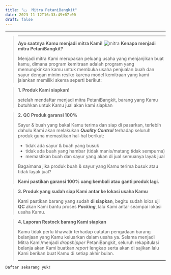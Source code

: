 ```yaml
---
title: "💵  Mitra PetaniBangkit"
date: 2023-11-12T16:33:49+07:00
draft: false
---
```


------
>****
>**Ayo saatnya Kamu menjadi mitra Kami!**
>![mitra](/post/gambar/mitra.svg)
>**Kenapa menjadi mitra PetaniBangkit?**
>
>Menjadi mitra Kami merupakan peluang usaha yang menjanjikan buat kamu, dimana program kemitraan adalah program yang memungkinkan kamu untuk membuka usaha penjualan buah dan sayur dengan minim resiko karena model kemitraan yang kami jalankan memiliki skema seperti berikut:
>

>**1. Produk Kami siapkan!**
>
>setelah mendaftar menjadi mitra PetaniBangkit, barang yang Kamu butuhkan untuk Kamu jual akan kami siapkan


>**2. QC Produk garansi 100%**
>
>Sayur & buah yang bakal Kamu terima dan siap di pasarkan, terlebih dahulu Kami akan melakukan ***Quality Control*** terhadap seluruh produk guna memastikan hal-hal berikut:
>- tidak ada sayur & buah yang busuk
>- tidak ada buah yang hambar (tidak manis/matang tidak sempurna)
>- memastikan buah dan sayur yang akan di jual semuanya layak jual
>
>Bagaimana jika produk buah & sayur yang Kamu terima busuk atau tidak layak jual?
>
>**Kami pastikan garansi **100%** uang kembali atau ganti produk lagi.**

>**3. Produk yang sudah siap Kami antar ke lokasi usaha Kamu**
>
>Kami pastikan barang yang sudah **di siapkan**, begitu sudah lolos uji **QC** akan Kami bantu proses ***Packing***, lalu Kami antar seampai lokasi usaha Kamu.
>

>**4. Laporan Restock barang Kami siapkan**
>
>Kamu tidak perlu khawatir terhadap catatan pengadaan barang belanjaan yang Kamu keluarkan dalam usaha ya. Selama menjadi Mitra Kami/menjadi *dropshipper* PetaniBangkit, seluruh rekapitulasi belanja akan Kami buatkan *report* lengkap serta akan di sajikan lalu Kami berikan buat Kamu di setiap akhir bulan.
>
>****

````
Daftar sekarang yuk!
````